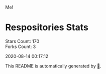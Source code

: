 Me!

# Respositories Stats
Stars Count: 170  
Forks Count: 3

2020-08-14 00:17:12  

This README is automatically generated by [🐰](https://github.com/rnitta/rnitta).
